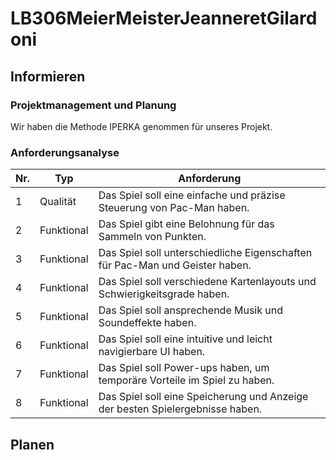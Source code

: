 # LB306MeierMeisterJeanneretGilardoni

## Informieren

### Projektmanagement und Planung
Wir haben die Methode IPERKA genommen für unseres Projekt.

 
### Anforderungsanalyse

| Nr. | Typ          | Anforderung                                                                |
|-----|--------------|----------------------------------------------------------------------------|
| 1   | Qualität     | Das Spiel soll eine einfache und präzise Steuerung von Pac-Man haben.      |
| 2   | Funktional   | Das Spiel gibt eine Belohnung für das Sammeln von Punkten.                 |
| 3   | Funktional   | Das Spiel soll unterschiedliche Eigenschaften für Pac-Man und Geister haben. |
| 4   | Funktional   | Das Spiel soll verschiedene Kartenlayouts und Schwierigkeitsgrade haben.   |
| 5   | Funktional   | Das Spiel soll ansprechende Musik und Soundeffekte haben.                  |
| 6   | Funktional   | Das Spiel soll eine intuitive und leicht navigierbare UI haben.            |
| 7   | Funktional   | Das Spiel soll Power-ups haben, um temporäre Vorteile im Spiel zu haben.   |
| 8   | Funktional   | Das Spiel soll eine Speicherung und Anzeige der besten Spielergebnisse haben. |

## Planen
